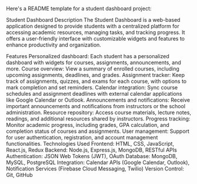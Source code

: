 
Here's a README template for a student dashboard project:

Student Dashboard
Description
The Student Dashboard is a web-based application designed to provide students with a centralized platform for accessing academic resources, managing tasks, and tracking progress. It offers a user-friendly interface with customizable widgets and features to enhance productivity and organization.

Features
Personalized dashboard: Each student has a personalized dashboard with widgets for courses, assignments, announcements, and more.
Course overview: View a summary of enrolled courses, including upcoming assignments, deadlines, and grades.
Assignment tracker: Keep track of assignments, quizzes, and exams for each course, with options to mark completion and set reminders.
Calendar integration: Sync course schedules and assignment deadlines with external calendar applications like Google Calendar or Outlook.
Announcements and notifications: Receive important announcements and notifications from instructors or the school administration.
Resource repository: Access course materials, lecture notes, readings, and additional resources shared by instructors.
Progress tracking: Monitor academic progress, including grades, GPA calculation, and completion status of courses and assignments.
User management: Support for user authentication, registration, and account management functionalities.
Technologies Used
Frontend: HTML, CSS, JavaScript, React.js, Redux
Backend: Node.js, Express.js, MongoDB, RESTful APIs
Authentication: JSON Web Tokens (JWT), OAuth
Database: MongoDB, MySQL, PostgreSQL
Integration: Calendar APIs (Google Calendar, Outlook), Notification Services (Firebase Cloud Messaging, Twilio)
Version Control: Git, GitHub
